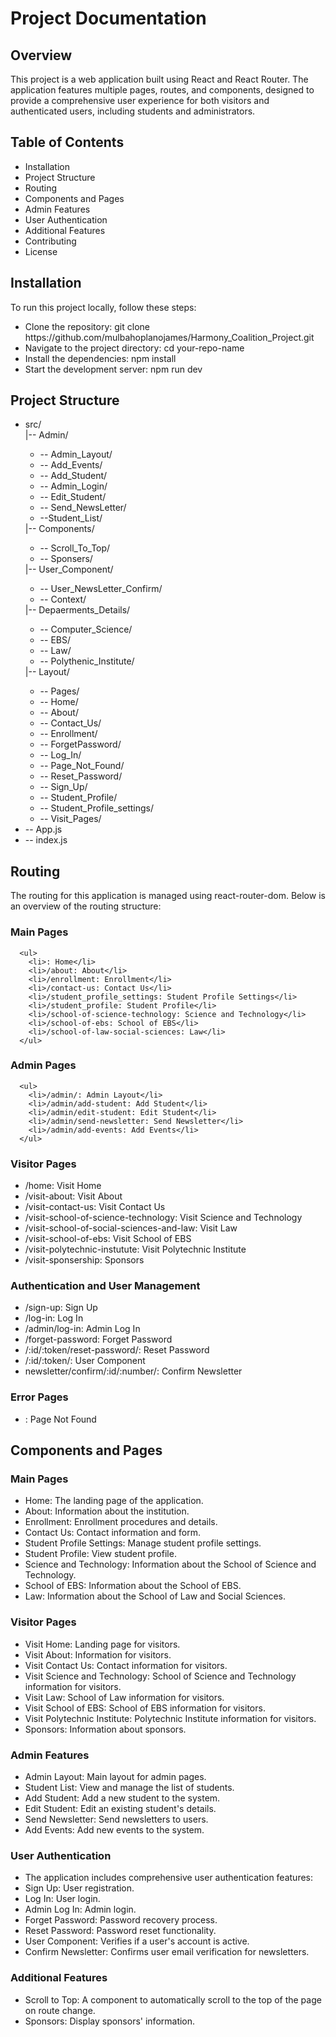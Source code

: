   <h1>Project Documentation</h1>
        <h2>Overview</h2>
        <p>
          This project is a web application built using React and React Router.
          The application features multiple pages, routes, and components,
          designed to provide a comprehensive user experience for both visitors
          and authenticated users, including students and administrators.
        </p>

  <h2>Table of Contents</h2>

  <ul>
          <li>Installation</li>
          <li>Project Structure</li>
          <li>Routing</li>
          <li>Components and Pages</li>
          <li>Admin Features</li>
          <li>User Authentication</li>
          <li>Additional Features</li>
          <li>Contributing</li>
          <li>License</li>
  </ul>

  <h2>Installation</h2>
        <span>To run this project locally, follow these steps:</span>
   <ul>
        <li>
            Clone the repository:
            <span>git clone https://github.com/mulbahoplanojames/Harmony_Coalition_Project.git</span>
          </li>
        <li>
            Navigate to the project directory:
            <span>cd your-repo-name</span>
          </li>
        <li>
            Install the dependencies:
            <span>npm install</span>
          </li>
        <li>
            Start the development server:
            <span>npm run dev</span>
          </li>
  </ul>

  <h2>Project Structure</h2>
   <ul>
        <li>src/</li>
        <l1>
          |-- Admin/
          <ul>
            <li>-- Admin_Layout/</li>
            <li>-- Add_Events/</li>
            <li>-- Add_Student/</li>
            <li>-- Admin_Login/</li>
            <li>-- Edit_Student/</li>
            <li>-- Send_NewsLetter/</li>
            <li>--Student_List/</li>
          </ul>
        </l1>
        <l1>
          |-- Components/
          <ul>
            <li>-- Scroll_To_Top/</li>
            <li>-- Sponsers/</li>
          </ul>
        </l1>
        <l1>
          |-- User_Component/
          <ul>
            <li>-- User_NewsLetter_Confirm/</li>
            <li>-- Context/</li>
          </ul>
        </l1>
        <l1>
          |-- Depaerments_Details/
          <ul>
            <li>-- Computer_Science/</li>
            <li>-- EBS/</li>
            <li>-- Law/</li>
            <li>-- Polythenic_Institute/</li>
          </ul>
        </l1>
        <l1>
          |-- Layout/
          <ul>
            <li>-- Pages/</li>
            <li>-- Home/</li>
            <li>-- About/</li>
            <li>-- Contact_Us/</li>
            <li>-- Enrollment/</li>
            <li>-- ForgetPassword/</li>
            <li>-- Log_In/</li>
            <li>-- Page_Not_Found/</li>
            <li>-- Reset_Password/</li>
            <li>-- Sign_Up/</li>
            <li>-- Student_Profile/</li>
            <li>-- Student_Profile_settings/</li>
            <li>-- Visit_Pages/</li>
          </ul>
        </l1>
        <li>-- App.js</li>
        <li>-- index.js</li>
      </ul>

<!--//? ================================================================================================== -->

  <h2>Routing </h2>
      <p>
        The routing for this application is managed using react-router-dom.
        Below is an overview of the routing structure:
      </p>

  ### Main Pages
      <ul>
        <li>: Home</li>
        <li>/about: About</li>
        <li>/enrollment: Enrollment</li>
        <li>/contact-us: Contact Us</li>
        <li>/student_profile_settings: Student Profile Settings</li>
        <li>/student_profile: Student Profile</li>
        <li>/school-of-science-technology: Science and Technology</li>
        <li>/school-of-ebs: School of EBS</li>
        <li>/school-of-law-social-sciences: Law</li>
      </ul>

  ### Admin Pages
      <ul>
        <li>/admin/: Admin Layout</li>
        <li>/admin/add-student: Add Student</li>
        <li>/admin/edit-student: Edit Student</li>
        <li>/admin/send-newsletter: Send Newsletter</li>
        <li>/admin/add-events: Add Events</li>
      </ul>

  <h3>Visitor Pages</h3>
      <ul>
        <li>/home: Visit Home</li>
        <li>/visit-about: Visit About</li>
        <li>/visit-contact-us: Visit Contact Us</li>
        <li>
          /visit-school-of-science-technology: Visit Science and Technology
        </li>
        <li>/visit-school-of-social-sciences-and-law: Visit Law</li>
        <li>/visit-school-of-ebs: Visit School of EBS</li>
        <li>/visit-polytechnic-instutute: Visit Polytechnic Institute</li>
        <li>/visit-sponsership: Sponsors</li>
      </ul>

  <h3>Authentication and User Management</h3>
      <ul>
        <li>/sign-up: Sign Up</li>
        <li>/log-in: Log In</li>
        <li>/admin/log-in: Admin Log In</li>
        <li>/forget-password: Forget Password</li>
        <li>/:id/:token/reset-password/: Reset Password</li>
        <li>/:id/:token/: User Component</li>
        <li>newsletter/confirm/:id/:number/: Confirm Newsletter</li>
      </ul>

  <h3>Error Pages</h3>
      <ul>
        <li>: Page Not Found</li>
      </ul>

<!--//? ================================================================================================ -->

  <h2> Components and Pages</h2>

  <h3>Main Pages</h3>

  <ul>
        <li>Home: The landing page of the application.</li>
        <li>About: Information about the institution.</li>
        <li>Enrollment: Enrollment procedures and details.</li>
        <li>Contact Us: Contact information and form.</li>
        <li>Student Profile Settings: Manage student profile settings.</li>
        <li>Student Profile: View student profile.</li>
        <li>
          Science and Technology: Information about the School of Science and
          Technology.
        </li>
        <li>School of EBS: Information about the School of EBS.</li>
        <li>Law: Information about the School of Law and Social Sciences.</li>
  </ul>

  <h3>Visitor Pages</h3>

   <ul>
        <li>Visit Home: Landing page for visitors.</li>
        <li>Visit About: Information for visitors.</li>
        <li>Visit Contact Us: Contact information for visitors.</li>
        <li>
          Visit Science and Technology: School of Science and Technology
          information for visitors.
        </li>
        <li>Visit Law: School of Law information for visitors.</li>
        <li>Visit School of EBS: School of EBS information for visitors.</li>
        <li>
          Visit Polytechnic Institute: Polytechnic Institute information for
          visitors.
        </li>
        <li>Sponsors: Information about sponsors.</li>
  </ul>

  <h3>Admin Features</h3>

  <ul>
        <li>Admin Layout: Main layout for admin pages.</li>
        <li>Student List: View and manage the list of students.</li>
        <li>Add Student: Add a new student to the system.</li>
        <li>Edit Student: Edit an existing student's details.</li>
        <li>Send Newsletter: Send newsletters to users.</li>
        <li>Add Events: Add new events to the system.</li>
   </ul>

  <h3>User Authentication</h3>

  <ul>
        <li>
          The application includes comprehensive user authentication features:
        </li>
        <li>Sign Up: User registration.</li>
        <li>Log In: User login.</li>
        <li>Admin Log In: Admin login.</li>
        <li>Forget Password: Password recovery process.</li>
        <li>Reset Password: Password reset functionality.</li>
        <li>User Component: Verifies if a user's account is active.</li>
        <li>
          Confirm Newsletter: Confirms user email verification for newsletters.
        </li>
  </ul>

   <h3>Additional Features</h3>

   <ul>
        <li>
          Scroll to Top: A component to automatically scroll to the top of the
          page on route change.
        </li>
        <li>Sponsors: Display sponsors' information.</li>
   </ul>
